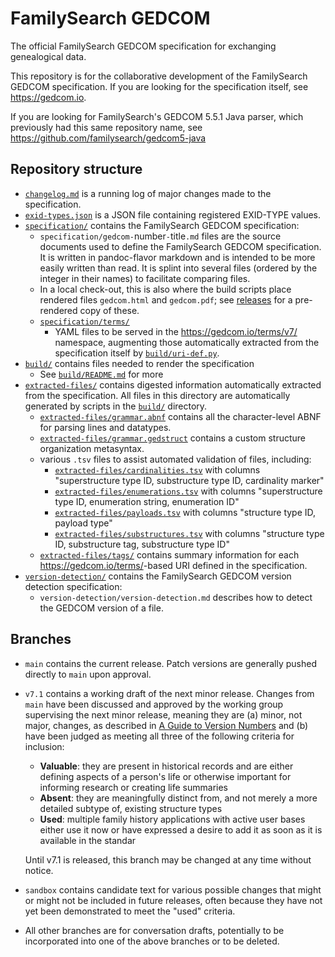 # FamilySearch GEDCOM

The official FamilySearch GEDCOM specification for exchanging genealogical data.

This repository is for the collaborative development of the FamilySearch GEDCOM specification.
If you are looking for the specification itself, see <https://gedcom.io>.

If you are looking for FamilySearch's GEDCOM 5.5.1 Java parser, which previously had this same repository name, see <https://github.com/familysearch/gedcom5-java>


## Repository structure

- [`changelog.md`](changelog.md) is a running log of major changes made to the specification.
- [`exid-types.json`](exid-types.json) is a JSON file containing registered EXID-TYPE values.
- [`specification/`](specification/) contains the FamilySearch GEDCOM specification:
	- `specification/gedcom-`number`-`title`.md` files are the source documents used to define the FamilySearch GEDCOM specification. It is written in pandoc-flavor markdown and is intended to be more easily written than read. It is splint into several files (ordered by the integer in their names) to facilitate comparing files.
	- In a local check-out, this is also where the build scripts place rendered files `gedcom.html` and `gedcom.pdf`; see [releases](releases/latest) for a pre-rendered copy of these.
	- [`specification/terms/`](specification/terms/)
		- YAML files to be served in the <https://gedcom.io/terms/v7/> namespace, augmenting those automatically extracted from the specification itself by [`build/uri-def.py`](build/uri-def.py).
- [`build/`](build/) contains files needed to render the specification
	- See [`build/README.md`](build/) for more
- [`extracted-files/`](extracted-files/) contains digested information automatically extracted from the specification. All files in this directory are automatically generated by scripts in the [`build/`](build/) directory.
	- [`extracted-files/grammar.abnf`](extracted-files/grammar.abnf) contains all the character-level ABNF for parsing lines and datatypes.
	- [`extracted-files/grammar.gedstruct`](extracted-files/grammar.gedstruct) contains a custom structure organization metasyntax.
	- various `.tsv` files to assist automated validation of files, including:
		- [`extracted-files/cardinalities.tsv`](extracted-files/cardinalities.tsv) with columns "superstructure type ID, substructure type ID, cardinality marker"
		- [`extracted-files/enumerations.tsv`](extracted-files/enumerations.tsv) with columns "superstructure type ID, enumeration string, enumeration ID"
		- [`extracted-files/payloads.tsv`](extracted-files/payloads.tsv) with columns "structure type ID, payload type"
		- [`extracted-files/substructures.tsv`](extracted-files/substructures.tsv) with columns "structure type ID, substructure tag, substructure type ID"
	- [`extracted-files/tags/`](extracted-files/tags/) contains summary information for each <https://gedcom.io/terms/>-based URI defined in the specification.
- [`version-detection/`](version-detection/) contains the FamilySearch GEDCOM version detection specification:
	- `version-detection/version-detection.md` describes how to detect the GEDCOM version of a file.

## Branches

- `main` contains the current release.
	Patch versions are generally pushed directly to `main` upon approval.

- `v7.1` contains a working draft of the next minor release. Changes from `main` have been discussed and approved by the working group supervising the next minor release, meaning they are (a) minor, not major, changes, as described in [A Guide to Version Numbers](https://gedcom.io/specifications/FamilySearchGEDCOMv7.html#a-guide-to-version-numbers) and (b) have been judged as meeting all three of the following criteria for inclusion:

 	- **Valuable**: they are present in historical records and are either defining aspects of a person's life or otherwise important for informing research or creating life summaries
	- **Absent**: they are meaningfully distinct from, and not merely a more detailed subtype of, existing structure types
	- **Used**: multiple family history applications with active user bases either use it now or have expressed a desire to add it as soon as it is available in the standar

 	Until v7.1 is released, this branch may be changed at any time without notice.

- `sandbox` contains candidate text for various possible changes that might or might not be included in future releases, often because they have not yet been demonstrated to meet the "used" criteria.

- All other branches are for conversation drafts, potentially to be incorporated into one of the above branches or to be deleted.

